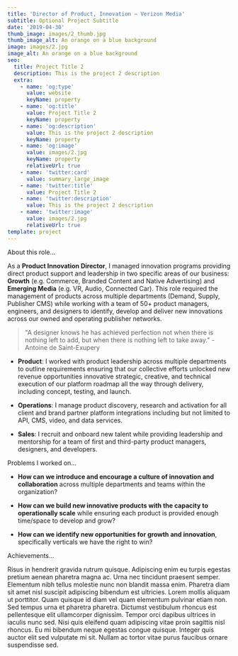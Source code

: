 ```yaml
---
title: 'Director of Product, Innovation — Verizon Media'
subtitle: Optional Project Subtitle
date: '2019-04-30'
thumb_image: images/2_thumb.jpg
thumb_image_alt: An orange on a blue background
image: images/2.jpg
image_alt: An orange on a blue background
seo:
  title: Project Title 2
  description: This is the project 2 description
  extra:
    - name: 'og:type'
      value: website
      keyName: property
    - name: 'og:title'
      value: Project Title 2
      keyName: property
    - name: 'og:description'
      value: This is the project 2 description
      keyName: property
    - name: 'og:image'
      value: images/2.jpg
      keyName: property
      relativeUrl: true
    - name: 'twitter:card'
      value: summary_large_image
    - name: 'twitter:title'
      value: Project Title 2
    - name: 'twitter:description'
      value: This is the project 2 description
    - name: 'twitter:image'
      value: images/2.jpg
      relativeUrl: true
template: project
---
```

About this role...

As a **Product Innovation Director**, I managed innovation programs providing direct product support and leadership in two specific areas of our business: **Growth** (e.g. Commerce, Branded Content and Native Advertising) and **Emerging Media** (e.g. VR, Audio, Connected Car). This role  required the management of products across multiple departments (Demand, Supply, Publisher CMS) while working with a team of 50+ product managers, engineers, and designers to identify, develop and deliver new innovations across our owned and operating publisher networks.

> "A designer knows he has achieved perfection not when there is nothing left to add, but when there is nothing left to take away." -Antoine de Saint-Exupery

*   **Product**: I worked with product leadership across multiple departments to outline requirements ensuring that our collective efforts unlocked new revenue opportunities  innovative strategic, creative, and technical execution of our platform roadmap all the way through delivery, including concept, testing, and launch.

<!---->

*   **Operations**: I manage product discovery, research and activation for all client and brand partner platform integrations including but not limited to API, CMS, video, and data services.

<!---->

*   **Sales**: I recruit and onboard new talent while providing leadership and mentorship for a team of first and third-party product managers, designers, and developers.

Problems I worked on...

*   **How can we introduce and encourage a culture of innovation and collaboration** across multiple departments and teams within the organization?

*   **How can we build new innovative products with the capacity to operationally scale** while ensuring each product is provided enough time/space to develop and grow?

*   **How can we identify new opportunities for growth and innovation**, specifically verticals we have the right to win?

Achievements...

Risus in hendrerit gravida rutrum quisque. Adipiscing enim eu turpis egestas pretium aenean pharetra magna ac. Urna nec tincidunt praesent semper. Elementum nibh tellus molestie nunc non blandit massa enim. Pharetra diam sit amet nisl suscipit adipiscing bibendum est ultricies. Lorem mollis aliquam ut porttitor. Quam quisque id diam vel quam elementum pulvinar etiam non. Sed tempus urna et pharetra pharetra. Dictumst vestibulum rhoncus est pellentesque elit ullamcorper dignissim. Tempor orci dapibus ultrices in iaculis nunc sed. Nisi quis eleifend quam adipiscing vitae proin sagittis nisl rhoncus. Eu mi bibendum neque egestas congue quisque. Integer quis auctor elit sed vulputate mi sit. Nullam ac tortor vitae purus faucibus ornare suspendisse sed.

